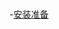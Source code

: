 #
<!--Markdown TOC -->
-[安装准备](https://github.com/RyomaLiu/DevelopLog/tree/master/SVN/2017/09/03.html)
